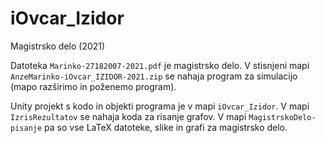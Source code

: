 # iOvcar_Izidor

Magistrsko delo (2021)

Datoteka `Marinko-27182007-2021.pdf` je magistrsko delo.
V stisnjeni mapi `AnzeMarinko-iOvcar_IZIDOR-2021.zip` se nahaja program za simulacijo (mapo razširimo in poženemo program).

Unity projekt s kodo in objekti programa je v mapi `iOvcar_Izidor`. V mapi `IzrisRezultatov` se nahaja koda za risanje grafov.
V mapi `MagistrskoDelo-pisanje` pa so vse LaTeX datoteke, slike in grafi za magistrsko delo.
